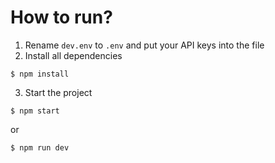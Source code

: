 # How to run?
1. Rename `dev.env` to `.env` and put your API keys into the file
2. Install all dependencies
```
$ npm install
```
3. Start the project
```
$ npm start
```
or
```
$ npm run dev
```
